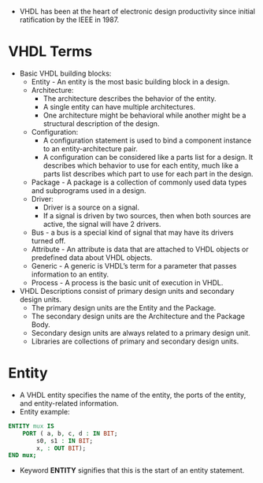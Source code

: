 * VHDL has been at the heart of electronic design productivity since initial ratification by the IEEE in 1987.

# VHDL Terms
* Basic VHDL building blocks:
	* Entity - An entity is the most basic building block in a design.
	* Architecture:
		* The architecture describes the behavior of the entity.
		* A single entity can have multiple architectures.
		* One architecture might be behavioral while another might be a structural description of the design.
	* Configuration:
		* A configuration statement is used to bind a component instance to an entity-architecture pair.
		* A configuration can be considered like a parts list for a design. It describes which behavior to use for each entity, much like a parts list describes which part to use for each part in the design.
	* Package - A package is a collection of commonly used data types and subprograms used in a design.
	* Driver:
		* Driver is a source on a signal.
		* If a signal is driven by two sources, then when both sources are active, the signal will have 2 drivers.
	* Bus - a bus is a special kind of signal that may have its drivers turned off.
	* Attribute - An attribute is data that are attached to VHDL objects or predefined data about VHDL objects.
	* Generic - A generic is VHDL’s term for a parameter that passes information to an entity.
	* Process - A process is the basic unit of execution in VHDL.
* VHDL Descriptions consist of primary design units and secondary design units. 
	* The primary design units are the Entity and the Package. 
	* The secondary design units are the Architecture and the Package Body. 
	* Secondary design units are always related to a primary design unit. 
	* Libraries are collections of primary and secondary design units.

# Entity
* A VHDL entity specifies the name of the entity, the ports of the entity, and entity-related information.
* Entity example:
```vhdl
ENTITY mux IS
	PORT ( a, b, c, d : IN BIT;
		s0, s1 : IN BIT; 
		x, : OUT BIT);
END mux;
```
* Keyword **ENTITY** signifies that this is the start of an entity statement.